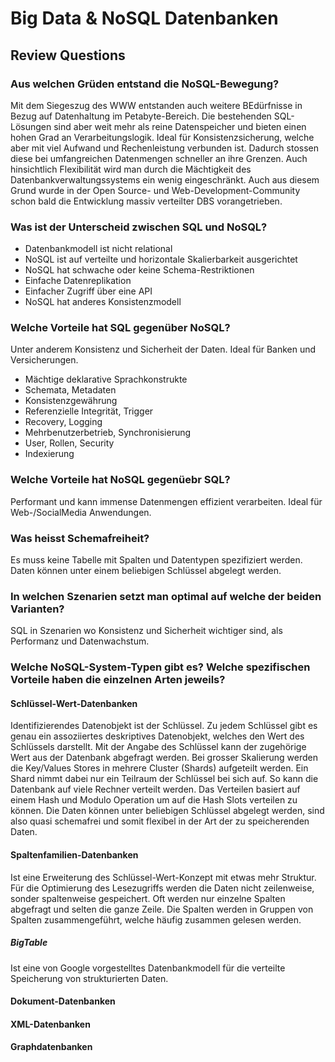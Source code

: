 # Big Data & NoSQL Datenbanken
## Review Questions
### Aus welchen Grüden entstand die NoSQL-Bewegung?
Mit dem Siegeszug des WWW entstanden auch weitere BEdürfnisse in Bezug auf Datenhaltung im Petabyte-Bereich. Die bestehenden SQL-Lösungen sind aber weit mehr als reine Datenspeicher und bieten einen hohen Grad an Verarbeitungslogik. Ideal für Konsistenzsicherung, welche aber mit viel Aufwand und Rechenleistung verbunden ist. Dadurch stossen diese bei umfangreichen Datenmengen schneller an ihre Grenzen. Auch hinsichtlich Flexibilität wird man durch die Mächtigkeit des Datenbankverwaltungssystems ein wenig eingeschränkt. Auch aus diesem Grund wurde in der Open Source- und Web-Development-Community schon bald die Entwicklung massiv verteilter DBS vorangetrieben.
### Was ist der Unterscheid zwischen SQL und NoSQL?
* Datenbankmodell ist nicht relational
* NoSQL ist auf verteilte und horizontale Skalierbarkeit ausgerichtet
* NoSQL hat schwache oder keine Schema-Restriktionen
* Einfache Datenreplikation
* Einfacher Zugriff über eine API
* NoSQL hat anderes Konsistenzmodell
### Welche Vorteile hat SQL gegenüber NoSQL?
Unter anderem Konsistenz und Sicherheit der Daten. Ideal für Banken und Versicherungen.
* Mächtige deklarative Sprachkonstrukte
* Schemata, Metadaten
* Konsistenzgewährung
* Referenzielle Integrität, Trigger
* Recovery, Logging
* Mehrbenutzerbetrieb, Synchronisierung
* User, Rollen, Security
* Indexierung
### Welche Vorteile hat NoSQL gegenüebr SQL?
Performant und kann immense Datenmengen effizient verarbeiten. Ideal für Web-/SocialMedia Anwendungen.
### Was heisst Schemafreiheit?
Es muss keine Tabelle mit Spalten und Datentypen spezifiziert werden. Daten können unter einem beliebigen Schlüssel abgelegt werden.
### In welchen Szenarien setzt man optimal auf welche der beiden Varianten?
SQL in Szenarien wo Konsistenz und Sicherheit wichtiger sind, als Performanz und Datenwachstum.
### Welche NoSQL-System-Typen gibt es? Welche spezifischen Vorteile haben die einzelnen Arten jeweils?
#### Schlüssel-Wert-Datenbanken
Identifizierendes Datenobjekt ist der Schlüssel. Zu jedem Schlüssel gibt es genau ein assoziiertes deskriptives Datenobjekt, welches den Wert des Schlüssels darstellt. Mit der Angabe des Schlüssel kann der zugehörige Wert aus der Datenbank abgefragt werden.
Bei grosser Skalierung werden die Key/Values Stores in mehrere Cluster (Shards) aufgeteilt werden. Ein Shard nimmt dabei nur ein Teilraum der Schlüssel bei sich auf. So kann die Datenbank auf viele Rechner verteilt werden. Das Verteilen basiert auf einem Hash und Modulo Operation um auf die Hash Slots verteilen zu können.
Die Daten können unter beliebigen Schlüssel abgelegt werden, sind also quasi schemafrei und somit flexibel in der Art der zu speicherenden Daten.
#### Spaltenfamilien-Datenbanken
Ist eine Erweiterung des Schlüssel-Wert-Konzept mit etwas mehr Struktur. Für die Optimierung des Lesezugriffs werden die Daten nicht zeilenweise, sonder spaltenweise gespeichert. Oft werden nur einzelne Spalten abgefragt und selten die ganze Zeile. Die Spalten werden in Gruppen von Spalten zusammengeführt, welche häufig zusammen gelesen werden.
##### BigTable
Ist eine von Google vorgestelltes Datenbankmodell für die verteilte Speicherung von strukturierten Daten.
#### Dokument-Datenbanken

#### XML-Datenbanken

#### Graphdatenbanken

